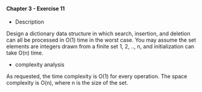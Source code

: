 #### Chapter 3 - Exercise 11
* Description

Design a dictionary data structure in which search, insertion, and deletion
can all be processed in O(1) time in the worst case. You may assume the set
elements are integers drawn from a finite set 1, 2, .., n, and initialization can take
O(n) time.

* complexity analysis

As requested, the time complexity is O(1) for every operation. The space complexity is O(n), where n is the size of the set. 



